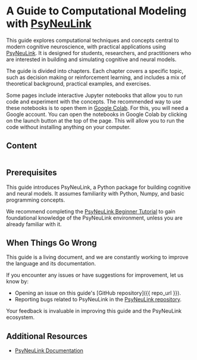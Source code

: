 # A Guide to Computational Modeling with [PsyNeuLink](https://princetonuniversity.github.io/PsyNeuLink/)

This guide explores computational techniques and concepts central to modern cognitive neuroscience, with practical
applications using [PsyNeuLink](https://princetonuniversity.github.io/PsyNeuLink/). It is designed for students, researchers, and practitioners 
who are interested in building and simulating cognitive and neural models.

The guide is divided into chapters. Each chapter covers a specific topic, such as decision making or
reinforcement learning, and includes a mix of theoretical background, practical examples, and exercises.

Some pages include interactive Jupyter notebooks that allow you to run code and experiment with the concepts. The
recommended way to use these notebooks is to open them in [Google Colab](https://colab.research.google.com/). For this,
you will need a Google account. You can open the notebooks in Google Colab by clicking on the launch  button at the 
top of the page. This will allow you to run the code without installing anything on your computer.

## Content

```{tableofcontents}
```

## Prerequisites

This guide introduces PsyNeuLink, a Python package for building cognitive and neural models. It assumes familiarity 
with Python, Numpy, and basic programming concepts.

We recommend completing the 
[PsyNeuLink Beginner Tutorial](https://princetonuniversity.github.io/PsyNeuLink/index_logo_with_text.html#tutorial) 
to gain foundational knowledge of the PsyNeuLink environment, unless you are already familiar with it.

## When Things Go Wrong

This guide is a living document, and we are constantly working to improve the language and its documentation.

If you encounter any issues or have suggestions for improvement, let us know by:
- Opening an issue on this guide's [GitHub repository]({{ repo_url }}).
- Reporting bugs related to PsyNeuLink in the [PsyNeuLink repository](https://github.com/PrincetonUniversity/PsyNeuLink).

Your feedback is invaluable in improving this guide and the PsyNeuLink ecosystem.

## Additional Resources

- [PsyNeuLink Documentation](https://princetonuniversity.github.io/PsyNeuLink/)